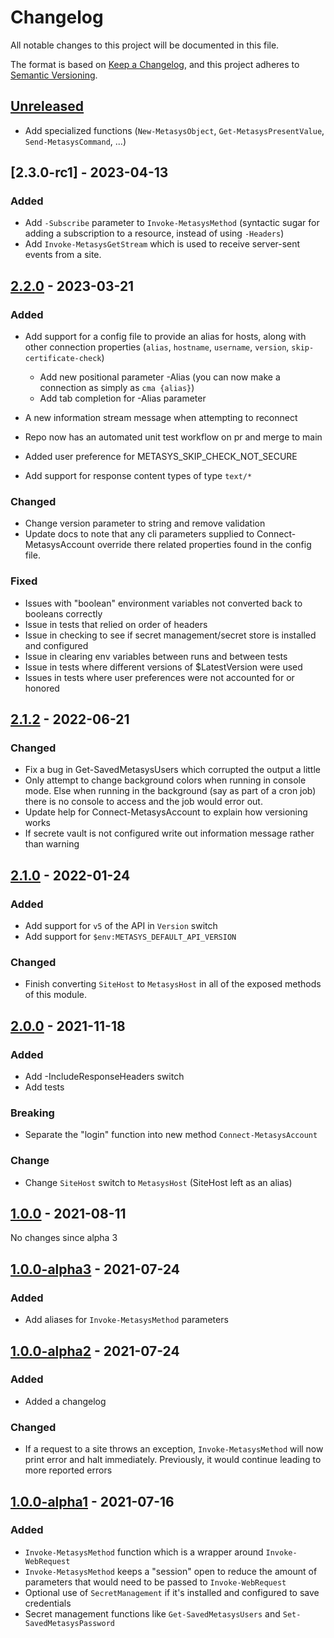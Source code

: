 # Changelog

<!-- markdownlint-disable-file no-duplicate-heading -->

All notable changes to this project will be documented in this file.

The format is based on [Keep a Changelog](https://keepachangelog.com/en/1.0.0/),
and this project adheres to
[Semantic Versioning](https://semver.org/spec/v2.0.0.html).

## [Unreleased]

- Add specialized functions (`New-MetasysObject`, `Get-MetasysPresentValue`,
  `Send-MetasysCommand`, ...)

## [2.3.0-rc1] - 2023-04-13

### Added

- Add `-Subscribe` parameter to `Invoke-MetasysMethod` (syntactic sugar for
  adding a subscription to a resource, instead of using `-Headers`)
- Add `Invoke-MetasysGetStream` which is used to receive server-sent events from
  a site.

## [2.2.0] - 2023-03-21

### Added

- Add support for a config file to provide an alias for hosts, along with other
  connection properties (`alias`, `hostname`, `username`, `version`,
  `skip-certificate-check`)

  - Add new positional parameter -Alias (you can now make a connection as simply
    as `cma {alias}`)
  - Add tab completion for -Alias parameter

- A new information stream message when attempting to reconnect
- Repo now has an automated unit test workflow on pr and merge to main
- Added user preference for METASYS_SKIP_CHECK_NOT_SECURE
- Add support for response content types of type `text/*`

### Changed

- Change version parameter to string and remove validation
- Update docs to note that any cli parameters supplied to Connect-MetasysAccount
  override there related properties found in the config file.

### Fixed

- Issues with "boolean" environment variables not converted back to booleans
  correctly
- Issue in tests that relied on order of headers
- Issue in checking to see if secret management/secret store is installed and
  configured
- Issue in clearing env variables between runs and between tests
- Issue in tests where different versions of $LatestVersion were used
- Issues in tests where user preferences were not accounted for or honored

## [2.1.2] - 2022-06-21

### Changed

- Fix a bug in Get-SavedMetasysUsers which corrupted the output a little
- Only attempt to change background colors when running in console mode. Else
  when running in the background (say as part of a cron job) there is no console
  to access and the job would error out.
- Update help for Connect-MetasysAccount to explain how versioning works
- If secrete vault is not configured write out information message rather than
  warning

## [2.1.0] - 2022-01-24

### Added

- Add support for `v5` of the API in `Version` switch
- Add support for `$env:METASYS_DEFAULT_API_VERSION`

### Changed

- Finish converting `SiteHost` to `MetasysHost` in all of the exposed methods of
  this module.

## [2.0.0] - 2021-11-18

### Added

- Add -IncludeResponseHeaders switch
- Add tests

### Breaking

- Separate the "login" function into new method `Connect-MetasysAccount`

### Change

- Change `SiteHost` switch to `MetasysHost` (SiteHost left as an alias)

## [1.0.0] - 2021-08-11

No changes since alpha 3

## [1.0.0-alpha3] - 2021-07-24

### Added

- Add aliases for `Invoke-MetasysMethod` parameters

## [1.0.0-alpha2] - 2021-07-24

### Added

- Added a changelog

### Changed

- If a request to a site throws an exception, `Invoke-MetasysMethod` will now
  print error and halt immediately. Previously, it would continue leading to
  more reported errors

## [1.0.0-alpha1] - 2021-07-16

### Added

- `Invoke-MetasysMethod` function which is a wrapper around `Invoke-WebRequest`
- `Invoke-MetasysMethod` keeps a "session" open to reduce the amount of
  parameters that would need to be passed to `Invoke-WebRequest`
- Optional use of `SecretManagement` if it's installed and configured to save
  credentials
- Secret management functions like `Get-SavedMetasysUsers` and
  `Set-SavedMetasysPassword`

[unreleased]:
  https://github.com/metasys-server/powershell-metasysrestclient/compare/v2.2.0-rc1...HEAD
[2.2.0]:
  https://github.com/metasys-server/powershell-metasysrestclient/compare/v2.1.2...v2.2.0
[2.1.2]:
  https://github.com/metasys-server/powershell-metasysrestclient/compare/v2.1.0...v2.1.2
[2.1.0]:
  https://github.com/metasys-server/powershell-metasysrestclient/compare/v2.0.0...v2.1.0
[2.0.0]:
  https://github.com/metasys-server/powershell-metasysrestclient/compare/v1.0.0...v2.0.0
[1.0.0]:
  https://github.com/metasys-server/powershell-metasysrestclient/compare/v1.0.0-alpha3...v1.0.0
[1.0.0-alpha3]:
  https://github.com/metasys-server/powershell-metasysrestclient/compare/v1.0.0-alpha2...v1.0.0-alpha3
[1.0.0-alpha2]:
  https://github.com/metasys-server/powershell-metasysrestclient/compare/v1.0.0-alpha1...v1.0.0-alpha2
[1.0.0-alpha1]:
  https://github.com/metasys-server/powershell-metasysrestclient/releases/tag/v1.0.0-alpha1
